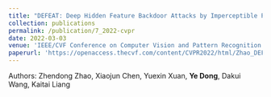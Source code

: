 ```yaml
---
title: "DEFEAT: Deep Hidden Feature Backdoor Attacks by Imperceptible Perturbation and Latent Representation Constraints"
collection: publications
permalink: /publication/7_2022-cvpr
date: 2022-03-03
venue: 'IEEE/CVF Conference on Computer Vision and Pattern Recognition'
paperurl: 'https://openaccess.thecvf.com/content/CVPR2022/html/Zhao_DEFEAT_Deep_Hidden_Feature_Backdoor_Attacks_by_Imperceptible_Perturbation_and_CVPR_2022_paper.html'
---
```

Authors: Zhendong Zhao, Xiaojun Chen, Yuexin Xuan, **Ye Dong**, Dakui Wang, Kaitai Liang

